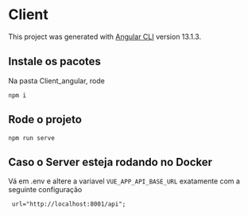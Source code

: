 # Client

This project was generated with [Angular CLI](https://github.com/angular/angular-cli) version 13.1.3.

## Instale os pacotes

Na pasta Client_angular, rode

```
npm i
```

## Rode o projeto

```
npm run serve
```

## Caso o Server esteja rodando no Docker

Vá em .env e altere a variavel `VUE_APP_API_BASE_URL` exatamente com a seguinte configuração

```
 url="http://localhost:8001/api";
```
